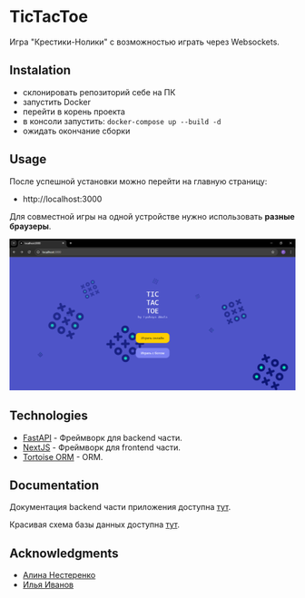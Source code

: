 # TicTacToe

Игра "Крестики-Нолики" с возможностью играть через Websockets.

## Instalation

- склонировать репозиторий себе на ПК
- запустить Docker
- перейти в корень проекта
- в консоли запустить: ```docker-compose up --build -d```
- ожидать окончание сборки

## Usage

После успешной установки можно перейти на главную страницу:
- http://localhost:3000

Для совместной игры на одной устройстве нужно использовать **разные браузеры**.

![Главная страница](<Снимок экрана (2130).png>)

## Technologies

* [FastAPI](https://fastapi.tiangolo.com/) - Фреймворк для backend части.
* [NextJS](https://nextjs.org/) - Фреймворк для frontend части.
* [Tortoise ORM](https://tortoise.github.io/) - ORM.

## Documentation

Документация backend части приложения доступна [тут](http://localhost:8080/docs).

Красивая схема базы данных доступна [тут](https://liambx.com/erd/p/github.com/FREDY129053/TicTacToe/blob/main/backend/ttt_schema.sql).

## Acknowledgments

* [Алина Нестеренко](https://github.com/kobra-kid)
* [Илья Иванов](https://github.com/mnhtrk)
